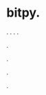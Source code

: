 # bitpy.
.
.
.
.












.






















































.
























.



























.






























































